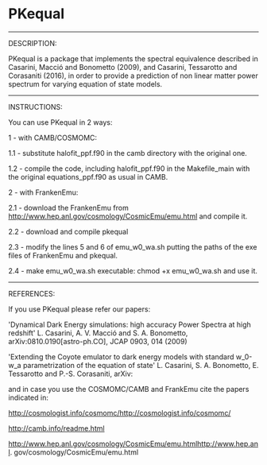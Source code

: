 # PKequal

------------------------------------------------------------------------
DESCRIPTION:

PKequal is a package that implements the spectral equivalence 
described in Casarini, Macció and Bonometto (2009), and Casarini, 
Tessarotto and Corasaniti (2016), in order to provide a prediction 
of non linear matter power spectrum for varying equation of state 
models.

------------------------------------------------------------------------
INSTRUCTIONS:

You can use PKequal in 2 ways:


1 - with CAMB/COSMOMC: 

1.1 - substitute halofit_ppf.f90 in the camb directory with the 
original one.

1.2 - compile the code, including halofit_ppf.f90 in the 
Makefile_main with the original equations_ppf.f90 as usual in CAMB.


2 - with FrankenEmu: 

2.1 - download the FrankenEmu from 
http://www.hep.anl.gov/cosmology/CosmicEmu/emu.html and compile it. 

2.2 - download and compile pkequal

2.3 - modify the lines 5 and 6 of emu_w0_wa.sh putting the paths of 
the exe files of FrankenEmu and pkequal. 

2.4 - make emu_w0_wa.sh executable: chmod +x emu_w0_wa.sh and use it.


------------------------------------------------------------------------
REFERENCES:

If you use PKequal please refer our papers:
 
'Dynamical Dark Energy simulations: high accuracy Power Spectra at 
high redshift' L. Casarini, A. V. Macció and S. A. Bonometto, 
arXiv:0810.0190[astro-ph.CO], JCAP 0903, 014 (2009)

'Extending the Coyote emulator to dark energy models with standard 
w_0-w_a parametrization of the equation of state' L. Casarini, S. A. 
Bonometto, E. Tessarotto and P.-S. Corasaniti, arXiv:

and in case you use the COSMOMC/CAMB and FrankEmu cite the papers 
indicated in:

http://cosmologist.info/cosmomc/http://cosmologist.info/cosmomc/

http://camb.info/readme.html

http://www.hep.anl.gov/cosmology/CosmicEmu/emu.htmlhttp://www.hep.anl.
gov/cosmology/CosmicEmu/emu.html
